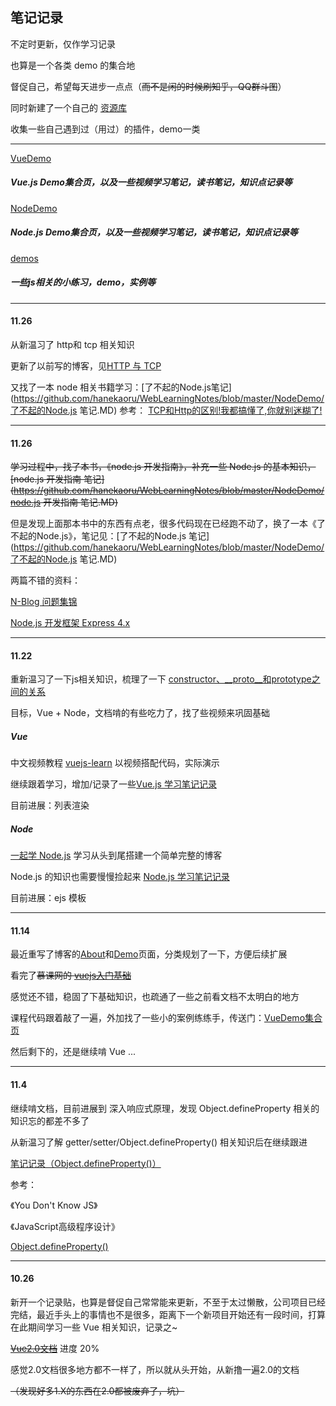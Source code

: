 ## 笔记记录

不定时更新，仅作学习记录

也算是一个各类 demo 的集合地

督促自己，希望每天进步一点点（~~而不是闲的时候刷知乎，QQ群斗图~~）

同时新建了一个自己的 [资源库](https://github.com/hanekaoru/Repository)

收集一些自己遇到过（用过）的插件，demo一类

----

[VueDemo](https://github.com/hanekaoru/WebLearningNotes/tree/master/VueDemo)

##### Vue.js Demo集合页，以及一些视频学习笔记，读书笔记，知识点记录等

[NodeDemo](https://github.com/hanekaoru/WebLearningNotes/tree/master/NodeDemo)

##### Node.js Demo集合页，以及一些视频学习笔记，读书笔记，知识点记录等

[demos](https://github.com/hanekaoru/WebLearningNotes/tree/master/NodeDemo)

##### 一些js相关的小练习，demo，实例等


----
#### 11.26

从新温习了 http和 tcp 相关知识

更新了以前写的博客，见[HTTP 与 TCP](http://hanekaoru.com/http-与-tcp/)

又找了一本 node 相关书籍学习：[了不起的Node.js笔记](https://github.com/hanekaoru/WebLearningNotes/blob/master/NodeDemo/了不起的Node.js 笔记.MD)
参考：
[TCP和Http的区别!我都搞懂了,你就别迷糊了!](http://www.cnblogs.com/welcomer/p/3776525.html)


----
#### 11.26


~~学习过程中，找了本书，《node.js 开发指南》，补充一些 Node.js 的基本知识，
[node.js 开发指南 笔记](https://github.com/hanekaoru/WebLearningNotes/blob/master/NodeDemo/node.js 开发指南 笔记.MD)~~

但是发现上面那本书中的东西有点老，很多代码现在已经跑不动了，换了一本《了不起的Node.js》，笔记见：[了不起的Node.js 笔记](https://github.com/hanekaoru/WebLearningNotes/blob/master/NodeDemo/了不起的Node.js 笔记.MD)

两篇不错的资料：

[N-Blog 问题集锦](http://cnodejs.org/topic/540833010256839f71e05fdc)

[Node.js 开发框架 Express 4.x](http://blog.fens.me/nodejs-express4/)


----
#### 11.22

重新温习了一下js相关知识，梳理了一下 [constructor、__proto__和prototype之间的关系](http://hanekaoru.com/?p=1880)

目标，Vue + Node，文档啃的有些吃力了，找了些视频来巩固基础

##### Vue 

中文视频教程 [vuejs-learn](https://github.com/bhnddowinf/vuejs-learn) 以视频搭配代码，实际演示

继续跟着学习，增加/记录了一些[Vue.js 学习笔记记录](https://github.com/hanekaoru/WebLearningNotes/tree/master/VueDemo/Vue-learn)

目前进展：列表渲染

##### Node

[一起学 Node.js](https://github.com/nswbmw/N-blog) 学习从头到尾搭建一个简单完整的博客

Node.js 的知识也需要慢慢捡起来 [Node.js 学习笔记记录](https://github.com/hanekaoru/WebLearningNotes/tree/master/NodeDemo)

目前进展：ejs 模板

----
#### 11.14

最近重写了博客的[About](http://hanekaoru.com/about/)和[Demo](http://hanekaoru.com/about/demo.html)页面，分类规划了一下，方便后续扩展

看完了~~慕课网的 [vuejs入门基础](http://www.imooc.com/learn/694)~~

感觉还不错，稳固了下基础知识，也疏通了一些之前看文档不太明白的地方

课程代码跟着敲了一遍，外加找了一些小的案例练练手，传送门：[VueDemo集合页](https://github.com/hanekaoru/WebLearningNotes/tree/master/VueDemo)

然后剩下的，还是继续啃 Vue ...

----
#### 11.4

继续啃文档，目前进展到 深入响应式原理，发现 Object.defineProperty 相关的知识忘的都差不多了

从新温习了解 getter/setter/Object.defineProperty() 相关知识后在继续跟进

[笔记记录（Object.defineProperty()）](http://hanekaoru.com/object-defineproperty/)

参考：

《You Don't Know JS》

《JavaScript高级程序设计》

[Object.defineProperty()](https://developer.mozilla.org/zh-CN/docs/Web/JavaScript/Reference/Global_Objects/Object/defineProperty)

----

#### 10.26

新开一个记录贴，也算是督促自己常常能来更新，不至于太过懒散，公司项目已经完结，最近手头上的事情也不是很多，距离下一个新项目开始还有一段时间，打算在此期间学习一些 Vue 相关知识，记录之~

~~[Vue2.0文档](https://vuefe.cn/guide/)~~ 进度 20%

感觉2.0文档很多地方都不一样了，所以就从头开始，从新撸一遍2.0的文档 

~~（发现好多1.X的东西在2.0都被废弃了，坑）~~


